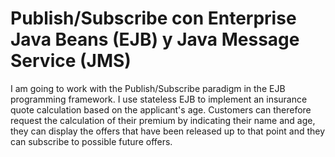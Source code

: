 # Publish/Subscribe con Enterprise Java Beans (EJB) y Java Message Service (JMS)

I am going to work with the Publish/Subscribe paradigm in the EJB programming framework. I use stateless EJB to implement an insurance quote calculation based on the applicant's age. Customers can therefore request the calculation of their premium by indicating their name and age, they can display the offers that have been released up to that point and they can subscribe to possible future offers.
